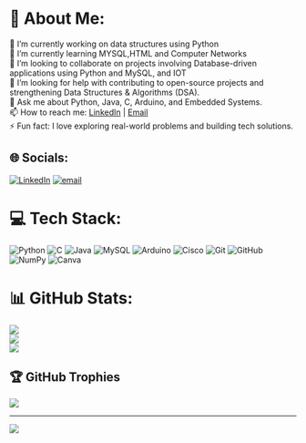 # 💫 About Me:
🔭 I’m currently working on data structures using Python<br>🌱 I’m currently learning MYSQL,HTML and Computer Networks<br>👯 I’m looking to collaborate on projects involving Database-driven applications using Python and MySQL, and IOT<br>🤔 I’m looking for help with contributing to open-source projects and strengthening Data Structures & Algorithms (DSA).<br>💬 Ask me about Python, Java, C, Arduino, and Embedded Systems.<br>📫 How to reach me: [LinkedIn](https://www.linkedin.com/in/domala-varsha-9036aa28a) | [Email](mailto:domalavarsha1@gmail.com)<br>⚡ Fun fact: I love exploring real-world problems and building tech solutions.


## 🌐 Socials:
[![LinkedIn](https://img.shields.io/badge/LinkedIn-%230077B5.svg?logo=linkedin&logoColor=white)](https://linkedin.com/in/domala-varsha-9036aa28a/) [![email](https://img.shields.io/badge/Email-D14836?logo=gmail&logoColor=white)](mailto:domalavarsha1@gmail.com) 

# 💻 Tech Stack:
![Python](https://img.shields.io/badge/python-3670A0?style=for-the-badge&logo=python&logoColor=ffdd54) ![C](https://img.shields.io/badge/c-%2300599C.svg?style=for-the-badge&logo=c&logoColor=white) ![Java](https://img.shields.io/badge/java-%23ED8B00.svg?style=for-the-badge&logo=openjdk&logoColor=white) ![MySQL](https://img.shields.io/badge/mysql-4479A1.svg?style=for-the-badge&logo=mysql&logoColor=white) ![Arduino](https://img.shields.io/badge/-Arduino-00979D?style=for-the-badge&logo=Arduino&logoColor=white) ![Cisco](https://img.shields.io/badge/cisco-%23049fd9.svg?style=for-the-badge&logo=cisco&logoColor=black) ![Git](https://img.shields.io/badge/git-%23F05033.svg?style=for-the-badge&logo=git&logoColor=white) ![GitHub](https://img.shields.io/badge/github-%23121011.svg?style=for-the-badge&logo=github&logoColor=white) ![NumPy](https://img.shields.io/badge/numpy-%23013243.svg?style=for-the-badge&logo=numpy&logoColor=white) ![Canva](https://img.shields.io/badge/Canva-%2300C4CC.svg?style=for-the-badge&logo=Canva&logoColor=white)
# 📊 GitHub Stats:
![](https://github-readme-stats.vercel.app/api?username=domalavarsha&theme=dark&hide_border=false&include_all_commits=false&count_private=false)<br/>
![](https://nirzak-streak-stats.vercel.app/?user=domalavarsha&theme=dark&hide_border=false)<br/>
![](https://github-readme-stats.vercel.app/api/top-langs/?username=domalavarsha&theme=dark&hide_border=false&include_all_commits=false&count_private=false&layout=compact)

## 🏆 GitHub Trophies
![](https://github-profile-trophy.vercel.app/?username=domalavarsha&theme=radical&no-frame=false&no-bg=true&margin-w=4)

---
[![](https://visitcount.itsvg.in/api?id=domalavarsha&icon=0&color=0)](https://visitcount.itsvg.in)

<!-- Proudly created with GPRM ( https://gprm.itsvg.in ) -->
